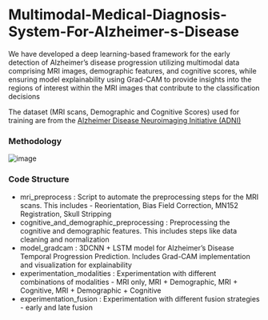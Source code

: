 # Multimodal-Medical-Diagnosis-System-For-Alzheimer-s-Disease

We have developed a deep learning-based framework for the early detection of Alzheimer’s disease progression utilizing multimodal data comprising MRI images, demographic features, and cognitive scores, while ensuring model explainability using Grad-CAM to provide insights into the regions of interest within the MRI images that contribute to the classification decisions

The dataset (MRI scans, Demographic and Cognitive Scores) used for training are from the [Alzheimer Disease Neuroimaging Initiative (ADNI)](http://adni.loni.usc.edu/)

### Methodology
![image](https://github.com/durga207/Multimodal-Medical-Diagnosis-System-For-Alzheimer-s-Disease/assets/78926897/d05deee3-6d5b-463b-8d6a-3e60b7eee089)

### Code Structure

- mri_preprocess : Script to automate the preprocessing steps for the MRI scans. This includes - Reorientation, Bias Field Correction, MN152 Registration, Skull Stripping
- cognitive_and_demographic_preprocessing : Preprocessing the cognitive and demographic features. This includes steps like data cleaning and normalization
- model_gradcam : 3DCNN + LSTM model for Alzheimer’s Disease Temporal Progression Prediction. Includes Grad-CAM implementation and visualization for explainability
- experimentation_modalities : Experimentation with different combinations of modalities - MRI only, MRI + Demographic, MRI + Cognitive, MRI + Demographic + Cognitive
- experimentation_fusion : Experimentation with different fusion strategies - early and late fusion
